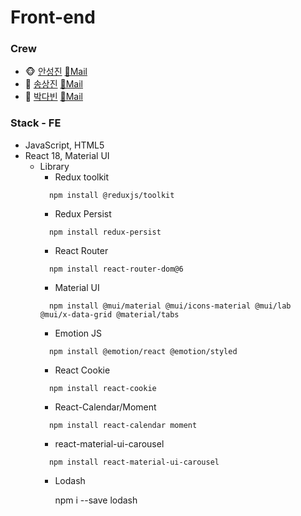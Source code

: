 # Front-end

### Crew

- 🐵 [안성진](https://github.com/anveloper) [📧Mail](mailto:hitedin@gmail.com)
- 🐶 [송상진](https://github.com/DebSang) [📧Mail](mailto:tkdwls180622@gmail.com)
- 🐯 [박다빈](https://github.com/elqla) [📧Mail](mailto:elqla19@gmail.com)

### Stack - FE

- JavaScript, HTML5
- React 18, Material UI
  - Library
    - Redux toolkit
    ```
      npm install @reduxjs/toolkit
    ```
    - Redux Persist
    ```
      npm install redux-persist
    ```
    - React Router
    ```
      npm install react-router-dom@6
    ```
    - Material UI
    ```
      npm install @mui/material @mui/icons-material @mui/lab @mui/x-data-grid @material/tabs
    ```
    - Emotion JS
    ```
      npm install @emotion/react @emotion/styled
    ```
    - React Cookie
    ```
      npm install react-cookie
    ```
    - React-Calendar/Moment
    ```
      npm install react-calendar moment
    ```
    - react-material-ui-carousel
    ```
      npm install react-material-ui-carousel
    ```
    - Lodash
    
        npm i --save lodash

